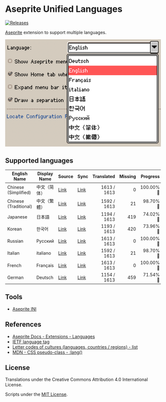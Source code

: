 # Aseprite Unified Languages

[![Releases](https://img.shields.io/github/v/release/aseprite-quest/aseprite-unified-languages)](https://github.com/aseprite-quest/aseprite-unified-languages/releases)

[Aseprite](https://github.com/aseprite/aseprite) extension to support multiple languages.

![screenshot](docs/screenshot.png)

## Supported languages

| English Name | Display Name | Source | Sync | Translated | Missing | Progress |
|---|---|---|---|---:|---:|---:|
| Chinese (Simplified) | 中文（简体） | [Link](https://github.com/aseprite-quest/aseprite-language-chinese-simplified) | [Link](https://github.com/aseprite-quest/aseprite-language-chinese-simplified) | 1613 / 1613 | 0 | 100.00% 🚩 |
| Chinese (Traditional) | 中文（繁體） | [Link](https://github.com/5idereal/Aseprite-Traditional-Chinese-Translation) | [Link](https://github.com/aseprite-quest/aseprite-language-chinese-traditional) | 1592 / 1613 | 21 | 98.70% 🚧 |
| Japanese | 日本語 | [Link](https://github.com/aseprite-quest/aseprite-language-japanese) | [Link](https://github.com/aseprite-quest/aseprite-language-japanese) | 1194 / 1613 | 419 | 74.02% 🚧 |
| Korean | 한국어 | [Link](https://github.com/ImBada/Aseprite-Korean) | [Link](https://github.com/aseprite-quest/aseprite-language-korean) | 1193 / 1613 | 420 | 73.96% 🚧 |
| Russian | Русский | [Link](https://github.com/lufog/aseprite-language-russian) | [Link](https://github.com/aseprite-quest/aseprite-language-russian) | 1613 / 1613 | 0 | 100.00% 🚩 |
| Italian | italiano | [Link](https://github.com/FabianoIlCapo/aseprite_italian) | [Link](https://github.com/aseprite-quest/aseprite-language-italian) | 1592 / 1613 | 21 | 98.70% 🚧 |
| French | Français | [Link](https://github.com/boubl/Aseprite-French-Translation) | [Link](https://github.com/aseprite-quest/aseprite-language-french) | 1613 / 1613 | 0 | 100.00% 🚩 |
| German | Deutsch | [Link](https://github.com/dotheflopboy/Aseprite-German-Translation) | [Link](https://github.com/aseprite-quest/aseprite-language-german) | 1154 / 1613 | 459 | 71.54% 🚧 |

## Tools

- [Aseprite INI](https://github.com/aseprite-quest/aseprite-ini)

## References

- [Aseprite Docs - Extensions - Languages](https://aseprite.org/docs/extensions/languages)
- [IETF language tag](https://en.wikipedia.org/wiki/IETF_language_tag)
- [Letter codes of cultures (languages, countries / regions) - list](https://www.venea.net/web/culture_code)
- [MDN - CSS pseudo-class - :lang()](https://developer.mozilla.org/en-US/docs/Web/CSS/:lang)

## License

Translations under the Creative Commons Attribution 4.0 International License.

Scripts under the [MIT License](LICENSE).
